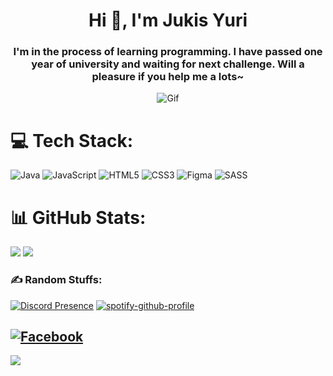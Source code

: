 <h1 align="center">Hi 👋, I'm Jukis Yuri</h1>
<h3 align="center">I'm in the process of learning programming. I have passed one year of university and waiting for next challenge. Will a pleasure if you help me a lots~</h3>

<div align="center">
    <img src="https://i.pinimg.com/originals/f6/84/6c/f6846c6a6d128ac0106eea3a85a0125a.gif" alt="Gif" />
</div>

# 💻 Tech Stack:
![Java](https://img.shields.io/badge/java-%23ED8B00.svg?style=for-the-badge&logo=openjdk&logoColor=white) ![JavaScript](https://img.shields.io/badge/javascript-%23323330.svg?style=for-the-badge&logo=javascript&logoColor=%23F7DF1E) ![HTML5](https://img.shields.io/badge/html5-%23E34F26.svg?style=for-the-badge&logo=html5&logoColor=white) ![CSS3](https://img.shields.io/badge/css3-%231572B6.svg?style=for-the-badge&logo=css3&logoColor=white) ![Figma](https://img.shields.io/badge/figma-%23F24E1E.svg?style=for-the-badge&logo=figma&logoColor=white) ![SASS](https://img.shields.io/badge/SASS-hotpink.svg?style=for-the-badge&logo=SASS&logoColor=white)<br/>

# 📊 GitHub Stats:
![](https://github-readme-stats.vercel.app/api?username=JukisYuri&theme=vue-dark&hide_border=false&include_all_commits=false&count_private=false)
![](https://github-readme-stats.vercel.app/api/top-langs/?username=JukisYuri&theme=vue-dark&hide_border=false&include_all_commits=false&count_private=false&layout=compact)<br/>

### ✍️ Random Stuffs:
[![Discord Presence](https://lanyard.cnrad.dev/api/607183227911667746)](https://discord.com/users/607183227911667746)
[![spotify-github-profile](https://spotify-github-profile.kittinanx.com/api/view?uid=313lmd6tlouynadalqbwle7s4z2m&cover_image=true&theme=novatorem&show_offline=true&background_color=5faab4&interchange=true&bar_color=53b14f&bar_color_cover=true)](https://github.com/kittinan/spotify-github-profile)

[![Facebook](https://img.shields.io/badge/Facebook-%231877F2.svg?logo=Facebook&logoColor=white)](https://www.facebook.com/yourlifehehe/) 
---
[![](https://visitcount.itsvg.in/api?id=JukisYuri&icon=0&color=0)](https://visitcount.itsvg.in)
<!-- Proudly created with GPRM ( https://gprm.itsvg.in ) -->
